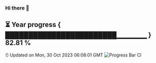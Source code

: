 ### Hi there 👋
⏳ Year progress { ████████████████████████▁▁▁▁▁▁ } 82.81 %
---
⏰ Updated on Mon, 30 Oct 2023 06:08:01 GMT
![Progress Bar CI](https://github.com/Moyi321/Moyi321/workflows/Progress%20Bar%20CI/badge.svg)
